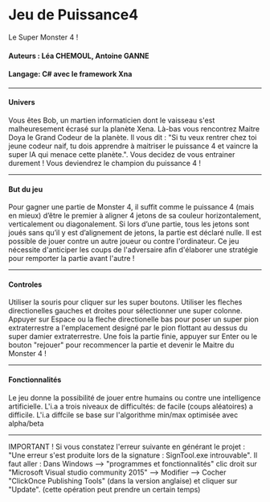 # Jeu de Puissance4
Le Super Monster 4 !
#### Auteurs : Léa CHEMOUL, Antoine GANNE
#### Langage: C# avec le framework Xna

-----------------------------------------
#### Univers
Vous êtes Bob, un martien informaticien dont le vaisseau s'est malheuresement écrasé sur la planète Xena. Là-bas vous rencontrez Maitre Doya le Grand Codeur de la planète.
Il vous dit : "Si tu veux rentrer chez toi jeune codeur naif, tu dois apprendre à maitriser le puissance 4 et vaincre la super IA qui menace cette planète.".
Vous decidez de vous entrainer durement ! 
Vous deviendrez le champion du puissance 4 !

-----------------------------------------
#### But du jeu

Pour gagner une partie de Monster 4, il suffit comme le puissance 4 (mais en mieux) d’être le premier à aligner 4 jetons de sa couleur horizontalement, verticalement ou diagonalement.
Si lors d’une partie, tous les jetons sont joués sans qu’il y est d’alignement de jetons, la partie est déclaré nulle.
Il est possible de jouer contre un autre joueur ou contre l'ordinateur.
Ce jeu nécessite d'anticiper les coups de l'adversaire afin d'élaborer une stratégie pour remporter la partie avant l'autre !

-----------------------------------------
#### Controles

Utiliser la souris pour cliquer sur les super boutons.
Utiliser les fleches directionelles gauches et droites pour sélectionner une super colonne. 
Appuyer sur Espace ou la fleche directionelle bas pour poser un super pion extraterrestre a l'emplacement designé par le pion flottant au dessus du super damier extraterrestre.
Une fois la partie finie, appuyer sur Enter ou le bouton "rejouer" pour recommencer la partie et devenir le Maitre du Monster 4 !

-----------------------------------------
#### Fonctionnalités

Le jeu donne la possibilité de jouer entre humains ou contre une intelligence artificielle.
L'i.a a trois niveaux de difficultés: de facile (coups aléatoires) a difficile.
L'i.a diffcile se base sur l'algorithme min/max optimisée avec alpha/beta


-----------------------------------------
IMPORTANT !
Si vous constatez l'erreur suivante en générant le projet :
"Une erreur s'est produite lors de la signature : SignTool.exe introuvable".
Il faut aller :
Dans Windows --> "programmes et fonctionnalités" clic droit sur "Microsoft Visual studio community 2015" --> Modifier --> Cocher "ClickOnce Publishing Tools" (dans la version anglaise) et cliquer sur "Update".
(cette opération peut prendre un certain temps)

